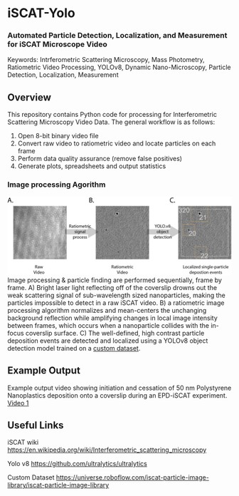 # iSCAT-Yolo 
### Automated Particle Detection, Localization, and Measurement for iSCAT Microscope Video

Keywords: Intrferometric Scattering Microscopy, Mass Photometry, Ratiometric Video Processing, YOLOv8, Dynamic Nano-Microscopy, Particle Detection, Localization, Measurement

## Overview
This repository contains Python code for processing for Interferometric Scattering Microscopy Video Data. 
The general workflow is as follows:
1) Open 8-bit binary video file
2) Convert raw video to ratiometric video and locate particles on each frame
3) Perform data quality assurance (remove false positives)
4) Generate plots, spreadsheets and output statistics

### Image processing Agorithm
![Image processing steps](https://github.com/MatthewKowal/iscat-yolo/blob/main/figures/image%20processing.png)
Image processing & particle finding are performed sequentially, frame by frame. A) Bright laser light reflecting off of the coverslip drowns out the weak scattering signal of sub-wavelength sized nanoparticles, making the particles impossible to detect in a raw iSCAT video. B) a ratiometric image processing algorithm normalizes and mean-centers the unchanging background reflection while amplifying changes in local image intensity between frames, which occurs when a nanoparticle collides with the in-focus coverslip surface. C) The well-defined, high contrast particle deposition events are detected and localized using a YOLOv8 object detection model trained on a [custom dataset](https://universe.roboflow.com/iscat-particle-image-library/iscat-particle-image-library).

## Example Output
Example output video showing initiation and cessation of 50 nm Polystyrene Nanoplastics deposition onto a coverslip during an EPD-iSCAT experiment.
[Video 1](https://figshare.com/articles/media/Electrophoretic_Deposition_Interferometric_Scattering_Microscopy_EPD-iSCAT_voltage_controlled_deposition_and_detection_of_50_nm_polystyrene_nanoparticles_/24185811)


## Useful Links
iSCAT wiki  https://en.wikipedia.org/wiki/Interferometric_scattering_microscopy

Yolo v8  https://github.com/ultralytics/ultralytics

Custom Dataset  https://universe.roboflow.com/iscat-particle-image-library/iscat-particle-image-library





